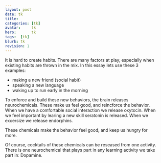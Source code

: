 ```yaml
---
layout: post
date: tk
title: 
categories: [tk]
avatar:     tk
hero:       tk
tags:  [tk]
blurb: tk
revision: 1
---
```


It is hard to create habits.
There are many factors at play, especially when existing habits are thrown in the mix.
In this essay lets use these 3 examples:

* making a new friend (social habit)
* speaking a new language
* waking up to run early in the morning

To enforce and build these new behaviors, the brain releases neurochemicals.
These make us feel good, and reincforce the behavior.
When we have a comfortable social interaction we release oxytocin.
When we feel important by learing a new skill seratonin is released.
When we excersize we release endorphins.

These chemicals make the behavior feel good, and keep us hungry for more.

Of course, cocktails of these chemicals can be reseased from one activity.
There is one neurochemical that plays part in any learning activity we take part in: Dopamine.
